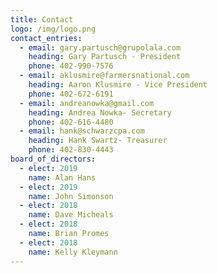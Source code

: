 ```yaml
---
title: Contact
logo: /img/logo.png
contact_entries:
  - email: gary.partusch@grupolala.com
    heading: Gary Partusch - President
    phone: 402-990-7576
  - email: aklusmire@farmersnational.com
    heading: Aaron Klusmire - Vice President
    phone: 402-672-6191
  - email: andreanowka@gmail.com
    heading: Andrea Nowka- Secretary
    phone: 402-616-4480
  - email: hank@schwarzcpa.com
    heading: Hank Swartz- Treasurer
    phone: 402-830-4443
board_of_directors:
  - elect: 2019
    name: Alan Hans
  - elect: 2019
    name: John Simonson
  - elect: 2018
    name: Dave Micheals
  - elect: 2018
    name: Brian Promes
  - elect: 2018
    name: Kelly Kleymann
---
```


